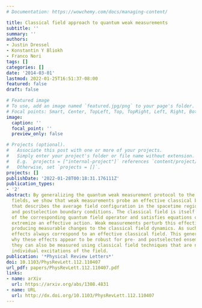 ```yaml
---
# Documentation: https://wowchemy.com/docs/managing-content/

title: Classical field approach to quantum weak measurements
subtitle: ''
summary: ''
authors:
- Justin Dressel
- Konstantin Y Bliokh
- Franco Nori
tags: []
categories: []
date: '2014-03-01'
lastmod: 2022-01-25T16:51:37-08:00
featured: false
draft: false

# Featured image
# To use, add an image named `featured.jpg/png` to your page's folder.
# Focal points: Smart, Center, TopLeft, Top, TopRight, Left, Right, BottomLeft, Bottom, BottomRight.
image:
  caption: ''
  focal_point: ''
  preview_only: false

# Projects (optional).
#   Associate this post with one or more of your projects.
#   Simply enter your project's folder or file name without extension.
#   E.g. `projects = ["internal-project"]` references `content/project/deep-learning/index.md`.
#   Otherwise, set `projects = []`.
projects: []
publishDate: '2022-01-28T00:18:31.176111Z'
publication_types:
- '2'
abstract: By generalizing the quantum weak measurement protocol to the case of quantum
  fields, we show that weak measurements probe an effective classical background field
  that describes the average field configuration in the spacetime region between pre-
  and postselection boundary conditions. The classical field is itself a weak value
  of the corresponding quantum field operator and satisfies equations of motion that
  extremize an effective action. Weak measurements perturb this effective action,
  producing measurable changes to the classical field dynamics. As such, weakly measured
  effects always correspond to an effective classical field. This general result explains
  why these effects appear to be robust for pre- and postselected ensembles, and why
  they can also be measured using classical field techniques that are not weak for
  individual excitations of the field.
publication: '*Physical Review Letters*'
doi: 10.1103/PhysRevLett.112.110407
url_pdf: papers/PhysRevLett.112.110407.pdf
links:
- name: arXiv
  url: https://arxiv.org/abs/1308.4831
- name: URL
  url: http://dx.doi.org/10.1103/PhysRevLett.112.110407
---
```

